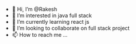 - 👋 Hi, I’m @Rakesh
- 👀 I’m interested in java full stack 
- 🌱 I’m currently learning react js
- 💞️ I’m looking to collaborate on full stack project
- 📫 How to reach me ...

<!---
Rakes-h/Rakes-h is a ✨ special ✨ repository because its `README.md` (this file) appears on your GitHub profile.
You can click the Preview link to take a look at your changes.
--->
